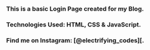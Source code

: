 ### This is a basic Login Page created for my Blog.

### Technologies Used: HTML, CSS & JavaScript.

### Find me on Instagram: [@electrifying_codes][.

[Instagram]: https://www.instagram.com/electrifying_codes
